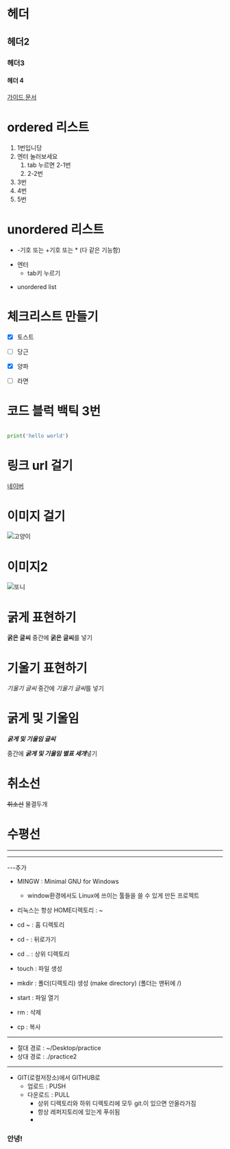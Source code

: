# 헤더
## 헤더2
### 헤더3
#### 헤더 4

[가이드 문서](https://www.markdownguide.org/basic-syntax/)

# ordered 리스트
1. 1번입니당
2. 엔터 눌러보세요
   1. tab 누르면 2-1번
   2. 2-2번
3. 3번
4. 4번
5. 5번


# unordered 리스트
+ -기호 또는 +기호 또는 * (다 같은 기능함)
- 엔터
  - tab키 누르기
* unordered list
  

# 체크리스트 만들기

- [x] 토스트
- [ ] 당근
- [x] 양파
- [ ] 라면


# 코드 블럭 백틱 3번
```python

print('hello world')

```

# 링크 url 걸기
[네이버](http://www.naver.com)

# 이미지 걸기
![고양이](https://www.palnews.co.kr/news/photo/201801/92969_25283_5321.jpg)

# 이미지2
![또니](./멍.jpg)

# 굵게 표현하기
__굵은 글씨__
중간에 **굵은 글씨**를 넣기

# 기울기 표현하기
_기울기 글씨_
중간에 *기울기 글씨*를 넣기

# 굵게 및 기울임
___굵게 및 기울임 글씨___

중간에 ***굵게 및 기울임 별표 세개***넣기

# 취소선
~~취소선~~ 물결두개

# 수평선
---
---
---추가
- MINGW : Minimal GNU for Windows
  -  window환경에서도 Linux에 쓰이는 툴들을 쓸 수 있게 만든 프로젝트
- 리눅스는 항상 HOME디렉토리 : ~
- cd ~ : 홈 디렉토리
- cd - : 뒤로가기
- cd .. : 상위 디렉토리

- touch : 파일 생성
- mkdir : 폴더(디렉토리) 생성 (make directory) (폴더는 맨뒤에 /)
- start : 파일 열기
- rm : 삭제
- cp : 복사

---
- 절대 경로 : ~/Desktop/practice
- 상대 경로 : ./practice2


---
- GIT(로컬저장소)에서 GITHUB로
  - 업로드 : PUSH
  - 다운로드 : PULL
    - 상위 디렉토리와 하위 디렉토리에 모두 git.이 있으면 안올라가짐 
    - 항상 레퍼지토리에 있는게 푸쉬됨
    - 


### 안녕!



